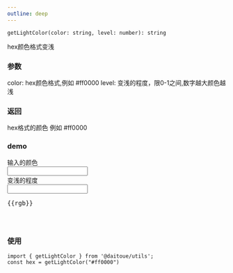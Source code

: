 ```yaml
---
outline: deep
---
```


```
getLightColor(color: string, level: number): string
```

hex颜色格式变浅

### 参数
color:  hex颜色格式,例如 #ff0000
level:  变浅的程度，限0-1之间,数字越大颜色越浅

### 返回
hex格式的颜色 例如 #ff0000


### demo

<div class="demo">
    <div>输入的颜色</div>
    <input type="text" v-model="hex">
    <div>变浅的程度</div>
    <input type="text" v-model="deep">
    <pre>{{rgb}}</pre>
    <div class="box" :style="{background: rgb}"></div>
</div>

<script lang="ts" setup>
    import { getLightColor } from '../../lib/color.ts';
    import { ref, computed } from 'vue';
    const hex = ref("#ff0000");
    const deep = ref(0.1);
    const rgb = computed(() => getLightColor(hex.value, deep.value))
</script>

<style lang="less" scoped>
    .demo {
        .box {
            width: 30px;
            height: 30px;
        }
    }
</style>

### 使用
```
import { getLightColor } from '@daitoue/utils';
const hex = getLightColor("#ff0000")
```